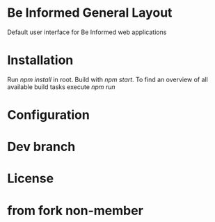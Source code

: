 Be Informed General Layout
==========================
Default user interface for Be Informed web applications

# Installation
Run _npm install_ in root. Build with _npm start_. To find an overview of all available build tasks execute _npm run_

# Configuration

# Dev branch

# License

# from fork non-member
